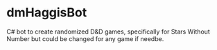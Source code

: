 # dmHaggisBot
C# bot to create randomized D&amp;D games, specifically for Stars Without Number but could be changed for any game if needbe.
